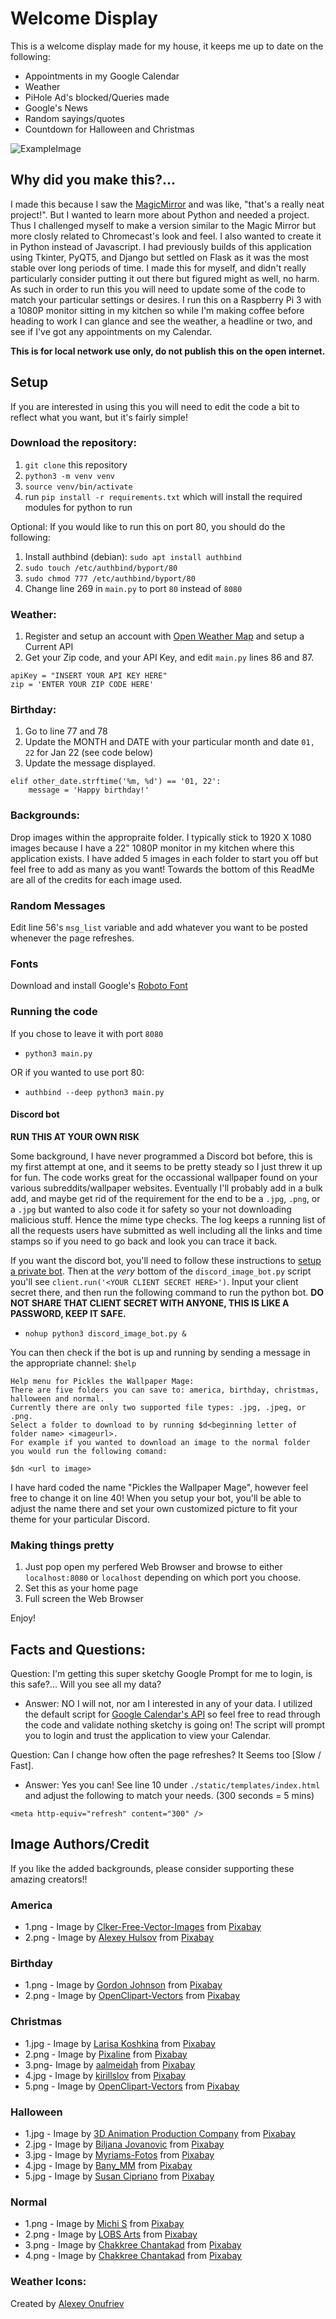 # Welcome Display
This is a welcome display made for my house, it keeps me up to date on the following:

  * Appointments in my Google Calendar
  * Weather
  * PiHole Ad's blocked/Queries made
  * Google's News
  * Random sayings/quotes
  * Countdown for Halloween and Christmas

![ExampleImage](./assets/example.png)


## Why did you make this?...
I made this because I saw the [MagicMirror](https://github.com/MichMich/MagicMirror) and was like, "that's a really neat project!". But I wanted to learn more about Python and needed a project. Thus I challenged myself to make a version similar to the Magic Mirror but more closly related to Chromecast's look and feel. I also wanted to create it in Python instead of Javascript. I had previously builds of this application using Tkinter, PyQT5, and Django but settled on Flask as it was the most stable over long periods of time. I made this for myself, and didn't really particularly consider putting it out there but figured might as well, no harm. As such in order to run this you will need to update some of the code to match your particular settings or desires. I run this on a Raspberry Pi 3 with a 1080P monitor sitting in my kitchen so while I'm making coffee before heading to work I can glance and see the weather, a headline or two, and see if I've got any appointments on my Calendar. 

**This is for local network use only, do not publish this on the open internet.**

## Setup

If you are interested in using this you will need to edit the code a bit to reflect what you want, but it's fairly simple!

### Download the repository:

  1. `git clone` this repository
  2. `python3 -m venv venv`
  3. `source venv/bin/activate` 
  4. run `pip install -r requirements.txt` which will install the required modules for python to run

Optional:
If you would like to run this on port 80, you should do the following:
  1. Install authbind (debian): `sudo apt install authbind`
  2. `sudo touch /etc/authbind/byport/80`
  3. `sudo chmod 777 /etc/authbind/byport/80`
  4. Change line 269 in `main.py` to port `80` instead of `8080`


### Weather:

  1. Register and setup an account with [Open Weather Map](https://openweathermap.org/current) and setup a Current API
  2. Get your Zip code, and your API Key, and edit `main.py` lines 86 and 87. 

```
apiKey = "INSERT YOUR API KEY HERE"
zip = 'ENTER YOUR ZIP CODE HERE'
```

### Birthday:
  1. Go to line 77 and 78
  2. Update the MONTH and DATE with your particular month and date `01, 22` for Jan 22 (see code below)
  3. Update the message displayed.
```
elif other_date.strftime('%m, %d') == '01, 22':
    message = 'Happy birthday!'
```

### Backgrounds:
Drop images within the appropraite folder. I typically stick to 1920 X 1080 images because I have a 22" 1080P monitor in my kitchen where this application exists. I have added 5 images in each folder to start you off but feel free to add as many as you want! Towards the bottom of this ReadMe are all of the credits for each image used. 

### Random Messages
Edit line 56's `msg_list` variable and add whatever you want to be posted whenever the page refreshes. 

### Fonts
Download and install Google's [Roboto Font](https://fonts.google.com/specimen/Roboto)

### Running the code
If you chose to leave it with port `8080`

 - `python3 main.py`

OR if you wanted to use port 80:

 - `authbind --deep python3 main.py`

#### Discord bot

**RUN THIS AT YOUR OWN RISK**

Some background, I have never programmed a Discord bot before, this is my first attempt at one, and it seems to be pretty steady so I just threw it up for fun. The code works great for the occassional wallpaper found on your various subreddits/wallpaper websites. Eventually I'll probably add in a bulk add, and maybe get rid of the requirement for the end to be a `.jpg`, `.png`, or a `.jpg` but wanted to also code it for safety so your not downloading malicious stuff. Hence the mime type checks. The log keeps a running list of all the requests users have submitted as well including all the links and time stamps so if you need to go back and look you can trace it back. 

 If you want the discord bot, you'll need to follow these instructions to [setup a private bot](https://discordjs.guide/preparations/setting-up-a-bot-application.html#your-token). Then at the _very_ bottom of the `discord_image_bot.py` script you'll see `client.run('<YOUR CLIENT SECRET HERE>')`. Input your client secret there, and then run the following command to run the python bot. **DO NOT SHARE THAT CLIENT SECRET WITH ANYONE, THIS IS LIKE A PASSWORD, KEEP IT SAFE.**
 
 - `nohup python3 discord_image_bot.py &` 

 You can then check if the bot is up and running by sending a message in the appropriate channel: `$help`

 ```
Help menu for Pickles the Wallpaper Mage:
There are five folders you can save to: america, birthday, christmas, halloween and normal.
Currently there are only two supported file types: .jpg, .jpeg, or .png.
Select a folder to download to by running $d<beginning letter of folder name> <imageurl>.
For example if you wanted to download an image to the normal folder you would run the following comand:

$dn <url to image>
```

I have hard coded the name "Pickles the Wallpaper Mage", however feel free to change it on line 40! When you setup your bot, you'll be able to adjust the name there and set your own customized picture to fit your theme for your particular Discord.


### Making things pretty
1. Just pop open my perfered Web Browser and browse to either `localhost:8080` or `localhost` depending on which port you choose.
2. Set this as your home page
3. Full screen the Web Browser

Enjoy!


## Facts and Questions:

Question: I'm getting this super sketchy Google Prompt for me to login, is this safe?... Will you see all my data?
  - Answer: NO I will not, nor am I interested in any of your data. I utilized the default script for [Google Calendar's API](https://developers.google.com/calendar/api/quickstart/python) so feel free to read through the code and validate nothing sketchy is going on! The script will prompt you to login and trust the application to view your Calendar.

Question: Can I change how often the page refreshes? It Seems too [Slow / Fast].
  - Answer: Yes you can! See line 10 under `./static/templates/index.html` and adjust the following to match your needs. (300 seconds = 5 mins)

```
<meta http-equiv="refresh" content="300" />
```

## Image Authors/Credit
If you like the added backgrounds, please consider supporting these amazing creators!!

### America
- 1.png - Image by <a href="https://pixabay.com/users/clker-free-vector-images-3736/?utm_source=link-attribution&amp;utm_medium=referral&amp;utm_campaign=image&amp;utm_content=26177">Clker-Free-Vector-Images</a> from <a href="https://pixabay.com/?utm_source=link-attribution&amp;utm_medium=referral&amp;utm_campaign=image&amp;utm_content=26177">Pixabay</a> 
- 2.png - Image by <a href="https://pixabay.com/users/alexey_hulsov-388655/?utm_source=link-attribution&amp;utm_medium=referral&amp;utm_campaign=image&amp;utm_content=2419220">Alexey Hulsov</a> from <a href="https://pixabay.com/?utm_source=link-attribution&amp;utm_medium=referral&amp;utm_campaign=image&amp;utm_content=2419220">Pixabay</a>

### Birthday
- 1.png - Image by <a href="https://pixabay.com/users/gdj-1086657/?utm_source=link-attribution&amp;utm_medium=referral&amp;utm_campaign=image&amp;utm_content=1301860">Gordon Johnson</a> from <a href="https://pixabay.com/?utm_source=link-attribution&amp;utm_medium=referral&amp;utm_campaign=image&amp;utm_content=1301860">Pixabay</a>
- 2.png - Image by <a href="https://pixabay.com/users/openclipart-vectors-30363/?utm_source=link-attribution&amp;utm_medium=referral&amp;utm_campaign=image&amp;utm_content=154242">OpenClipart-Vectors</a> from <a href="https://pixabay.com/?utm_source=link-attribution&amp;utm_medium=referral&amp;utm_campaign=image&amp;utm_content=154242">Pixabay</a>

### Christmas
- 1.jpg - Image by <a href="https://pixabay.com/users/larisa-k-1107275/?utm_source=link-attribution&amp;utm_medium=referral&amp;utm_campaign=image&amp;utm_content=2928142">Larisa Koshkina</a> from <a href="https://pixabay.com/?utm_source=link-attribution&amp;utm_medium=referral&amp;utm_campaign=image&amp;utm_content=2928142">Pixabay</a>
- 2.png - Image by <a href="https://pixabay.com/users/pixaline-1569622/?utm_source=link-attribution&amp;utm_medium=referral&amp;utm_campaign=image&amp;utm_content=1869533">Pixaline</a> from <a href="https://pixabay.com/?utm_source=link-attribution&amp;utm_medium=referral&amp;utm_campaign=image&amp;utm_content=1869533">Pixabay</a>
- 3.png- Image by <a href="https://pixabay.com/users/aalmeidah-4277022/?utm_source=link-attribution&amp;utm_medium=referral&amp;utm_campaign=image&amp;utm_content=4701783">aalmeidah</a> from <a href="https://pixabay.com/?utm_source=link-attribution&amp;utm_medium=referral&amp;utm_campaign=image&amp;utm_content=4701783">Pixabay</a>
- 4.jpg - Image by <a href="https://pixabay.com/users/kirillslov-8058952/?utm_source=link-attribution&amp;utm_medium=referral&amp;utm_campaign=image&amp;utm_content=4711725">kirillslov</a> from <a href="https://pixabay.com/?utm_source=link-attribution&amp;utm_medium=referral&amp;utm_campaign=image&amp;utm_content=4711725">Pixabay</a>
- 5.png - Image by <a href="https://pixabay.com/users/openclipart-vectors-30363/?utm_source=link-attribution&amp;utm_medium=referral&amp;utm_campaign=image&amp;utm_content=153926">OpenClipart-Vectors</a> from <a href="https://pixabay.com/?utm_source=link-attribution&amp;utm_medium=referral&amp;utm_campaign=image&amp;utm_content=153926">Pixabay</a>

### Halloween
- 1.jpg - Image by <a href="https://pixabay.com/users/quincecreative-1031690/?utm_source=link-attribution&amp;utm_medium=referral&amp;utm_campaign=image&amp;utm_content=2837936">3D Animation Production Company</a> from <a href="https://pixabay.com/?utm_source=link-attribution&amp;utm_medium=referral&amp;utm_campaign=image&amp;utm_content=2837936">Pixabay</a>
- 2.jpg - Image by <a href="https://pixabay.com/users/biljast-2868488/?utm_source=link-attribution&amp;utm_medium=referral&amp;utm_campaign=image&amp;utm_content=5596921">Biljana Jovanovic</a> from <a href="https://pixabay.com/?utm_source=link-attribution&amp;utm_medium=referral&amp;utm_campaign=image&amp;utm_content=5596921">Pixabay</a>
- 3.jpg - Image by <a href="https://pixabay.com/users/myriams-fotos-1627417/?utm_source=link-attribution&amp;utm_medium=referral&amp;utm_campaign=image&amp;utm_content=2893710">Myriams-Fotos</a> from <a href="https://pixabay.com/?utm_source=link-attribution&amp;utm_medium=referral&amp;utm_campaign=image&amp;utm_content=2893710">Pixabay</a>
- 4.jpg - Image by <a href="https://pixabay.com/users/bany_mm-2218778/?utm_source=link-attribution&amp;utm_medium=referral&amp;utm_campaign=image&amp;utm_content=5674148">Bany_MM</a> from <a href="https://pixabay.com/?utm_source=link-attribution&amp;utm_medium=referral&amp;utm_campaign=image&amp;utm_content=5674148">Pixabay</a>
- 5.jpg - Image by <a href="https://pixabay.com/users/susan-lu4esm-7009216/?utm_source=link-attribution&amp;utm_medium=referral&amp;utm_campaign=image&amp;utm_content=4573176">Susan Cipriano</a> from <a href="https://pixabay.com/?utm_source=link-attribution&amp;utm_medium=referral&amp;utm_campaign=image&amp;utm_content=4573176">Pixabay</a>

### Normal
- 1.png - Image by <a href="https://pixabay.com/users/moinzon-2433302/?utm_source=link-attribution&amp;utm_medium=referral&amp;utm_campaign=image&amp;utm_content=1412683">Michi S</a> from <a href="https://pixabay.com/?utm_source=link-attribution&amp;utm_medium=referral&amp;utm_campaign=image&amp;utm_content=1412683">Pixabay</a>
- 2.png - Image by <a href="https://pixabay.com/users/lobsarts-19515294/?utm_source=link-attribution&amp;utm_medium=referral&amp;utm_campaign=image&amp;utm_content=5889923">LOBS Arts</a> from <a href="https://pixabay.com/?utm_source=link-attribution&amp;utm_medium=referral&amp;utm_campaign=image&amp;utm_content=5889923">Pixabay</a>
- 3.png - Image by <a href="https://pixabay.com/users/chakkree_chantakad-15107399/?utm_source=link-attribution&amp;utm_medium=referral&amp;utm_campaign=image&amp;utm_content=4821583">Chakkree Chantakad</a> from <a href="https://pixabay.com/?utm_source=link-attribution&amp;utm_medium=referral&amp;utm_campaign=image&amp;utm_content=4821583">Pixabay</a>
- 4.png - Image by <a href="https://pixabay.com/users/chakkree_chantakad-15107399/?utm_source=link-attribution&amp;utm_medium=referral&amp;utm_campaign=image&amp;utm_content=4824761">Chakkree Chantakad</a> from <a href="https://pixabay.com/?utm_source=link-attribution&amp;utm_medium=referral&amp;utm_campaign=image&amp;utm_content=4824761">Pixabay</a>

### Weather Icons:
Created by [Alexey Onufriev](https://dribbble.com/onufriev)

